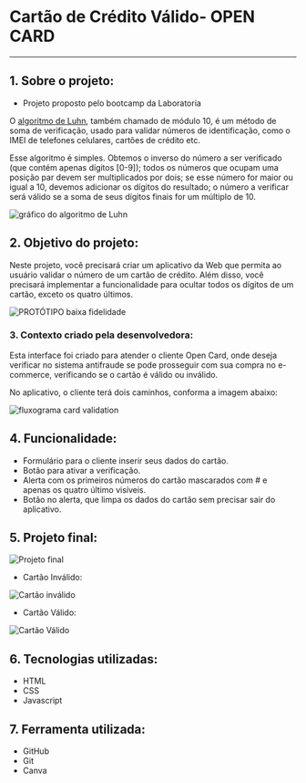 # Cartão de Crédito Válido- OPEN CARD

***

## 1. Sobre o projeto:

- Projeto proposto pelo bootcamp da Laboratoria

O [algoritmo de Luhn](https://en.wikipedia.org/wiki/Luhn_algorithm), também
chamado de módulo 10, é um método de soma de verificação, usado para validar
números de identificação, como o IMEI de telefones celulares, cartões de crédito
etc.

Esse algoritmo é simples. Obtemos o inverso do número a ser verificado (que
contém apenas dígitos [0-9]); todos os números que ocupam uma posição par devem
ser multiplicados por dois; se esse número for maior ou igual a 10, devemos
adicionar os dígitos do resultado; o número a verificar será válido se a soma de
seus dígitos finais for um múltiplo de 10.

![gráfico do algoritmo de
Luhn](https://www.101computing.net/wp/wp-content/uploads/Luhn-Algorithm.png)

## 2. Objetivo do projeto:

Neste projeto, você precisará criar um aplicativo da Web que permita ao usuário
validar o número de um cartão de crédito.  Além disso, você precisará
implementar a funcionalidade para ocultar todos os dígitos de um cartão, exceto
os quatro últimos.

![PROTÓTIPO baixa fidelidade](https://github.com/alinelandeira/SAP010-card-validation/assets/107163817/2ebe152a-0dde-4ebb-9e1d-c59305f66d75)


### 3. Contexto criado pela desenvolvedora:

Esta interface foi criado para atender o cliente Open Card, onde deseja verificar no sistema antifraude se pode prosseguir com sua compra no e-commerce, verificando se o cartão é válido ou inválido.

No aplicativo, o cliente terá dois caminhos, conforma a imagem abaixo:

![fluxograma card validation](https://github.com/alinelandeira/SAP010-card-validation/assets/107163817/3f241b89-b3d2-45c6-9788-828b9d389222)


## 4. Funcionalidade:

- Formulário para o cliente inserir seus dados do cartão.
- Botão para ativar a verificação.
- Alerta com os primeiros números do cartão mascarados com # e apenas os quatro último visíveis.
- Botão no alerta, que limpa os dados do cartão sem precisar sair do aplicativo.


## 5. Projeto final:


![Projeto final](https://github.com/alinelandeira/SAP010-card-validation/assets/107163817/0aaf700d-f05f-4274-ad9e-ff9a8495176c)

- Cartão Inválido:

![Cartão inválido](https://github.com/alinelandeira/SAP010-card-validation/assets/107163817/282b9b22-d19c-48d6-a9e8-2bd05c709c0b)


- Cartão Válido:

![Cartão Válido](https://github.com/alinelandeira/SAP010-card-validation/assets/107163817/2ec222ea-39dc-4378-abac-709486c8f13d)

## 6. Tecnologias utilizadas:

- HTML
- CSS
- Javascript 

## 7. Ferramenta utilizada: 

- GitHub
- Git
- Canva




  

   
